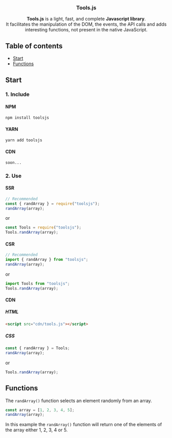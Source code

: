 <h3 align="center">Tools.js</h3>

<p align="center">
  <strong>Tools.js</strong> is a light, fast, and complete <strong>Javascript library</strong>.
  <br>
  It facilitates the manipulation of the DOM, the events, the API calls and adds interesting functions, not present in the native JavaScript.
</p>

## Table of contents

- [Start](#start)
- [Functions](#functions)

## Start

### 1. Include

#### NPM

```sh
npm install toolsjs
```

#### YARN

```sh
yarn add toolsjs
```

#### CDN

```sh
soon...
```

### 2. Use

#### SSR

```js
// Recommended
const { randArray } = require("toolsjs");
randArray(array);
```

or

```js
const Tools = require("toolsjs");
Tools.randArray(array);
```

#### CSR

```js
// Recommended
import { randArray } from "toolsjs";
randArray(array);
```

or

```js
import Tools from "toolsjs";
Tools.randArray(array);
```

#### CDN

##### HTML

```html
<script src="cdn/tools.js"></script>
```

##### CSS

```js
const { randArray } = Tools;
randArray(array);
```

or

```js
Tools.randArray(array);
```

## Functions

The `randArray()` function selects an element randomly from an array.

```js
const array = [1, 2, 3, 4, 5];
randArray(array);
```

In this example the `randArray()` function will return one of the elements of the array either 1, 2, 3, 4 or 5.
